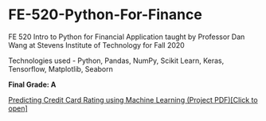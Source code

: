 # FE-520-Python-For-Finance

FE 520 Intro to Python for Financial Application taught by Professor Dan Wang at Stevens Institute of Technology for Fall 2020

Technologies used - Python, Pandas, NumPy, Scikit Learn, Keras, Tensorflow, Matplotlib, Seaborn

**Final Grade: A**

[Predicting Credit Card Rating using Machine Learning (Project PDF)[Click to open]](https://github.com/parthxparab/FE-520-Python-For-Finance/blob/master/Project/FE520.pdf)
